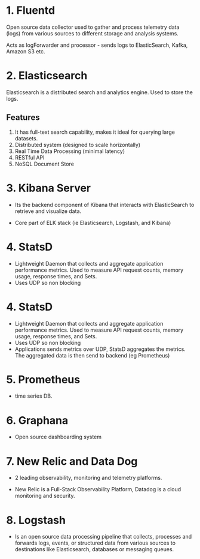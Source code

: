 # 1. Fluentd

Open source data collector used to gather and process telemetry data (logs) from various sources to different storage and analysis systems.

Acts as logForwarder and processor - sends logs to ElasticSearch, Kafka, Amazon S3 etc.

# 2. Elasticsearch

Elasticsearch is a distributed search and analytics engine. Used to store the logs.

## Features

1. It has full-text search capability, makes it ideal for querying large datasets.
2. Distributed system (designed to scale horizontally)
3. Real Time Data Processing (minimal latency)
4. RESTful API
5. NoSQL Document Store

# 3. Kibana Server

- Its the backend component of Kibana that interacts with ElasticSearch to
  retrieve and visualize data.

- Core part of ELK stack (ie Elasticsearch, Logstash, and Kibana)

# 4. StatsD

- Lightweight Daemon that collects and aggregate application performance metrics. Used to measure API request counts, memory usage, response times, and Sets.
- Uses UDP so non blocking

# 4. StatsD

- Lightweight Daemon that collects and aggregate application performance metrics. Used to measure API request counts, memory usage, response times, and Sets.
- Uses UDP so non blocking
- Applications sends metrics over UDP, StatsD aggregates the metrics. The aggregated data is then send to backend (eg Prometheus)

# 5. Prometheus

- time series DB.

# 6. Graphana

- Open source dashboarding system

# 7. New Relic and Data Dog

- 2 leading observability, monitoring and telemetry platforms.

- New Relic is a Full-Stack Observability Platform, Datadog is a cloud monitoring and security.

# 8. Logstash

- Is an open source data processing pipeline that collects, processes and forwards logs, events, or structured data from various sources to destinations like Elasticsearch, databases or messaging queues.
